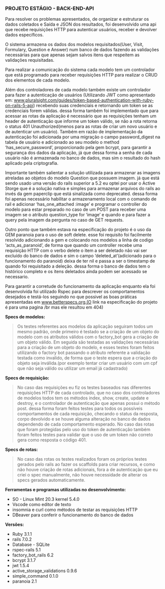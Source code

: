 ### PROJETO ESTÁGIO - BACK-END-API

Para resolver os problemas apresentados, de organizar e estruturar os dados coletados e Saída e JSON dos resultados, foi desenvolvido uma api que recebe requisições HTTP para autenticar usuários, receber e devolver dados específicos.

O sistema armazena os dados dos modelos requisitados(User, Visit, Formulary, Question e Answer) num banco de dados fazendo as validações necessárias para que apenas sejam salvos itens que respeitem as validações requisitadas.

Para realizar a comunicação do sistema cada modelo tem um controlador que está programado para receber requisições HTTP para realizar o CRUD dos elementos de cada modelo.

Além dos controladores de cada modelo também existe um controlador para fazer a autenticação de usuários (Utilizando JWT como apresentado em: www.pluralsight.com/guides/token-based-authentication-with-ruby-on-rails-5-api) recebendo suas credenciais e retornando um token se as credenciais forem válidas. dessa forma também foi implementado que para acessar as rotas da aplicação é necessário que as requisições tenham um header de autenticação que informe um token válido, se não a rota retorna o status 401 Unauthorized(menos para as rotas de criar um novo usuário e de autenticar um usuário).
Também em razão de implementação da autenticação foi adicionada por uma migração o campo password_digest na tabela de usuário e adicionado ao seu modelo o method ‘has_secure_password’, proporcionado pela gem bcrypt, para garantir a segurança dos dados da aplicação, já que dessa forma a senha de cada usuário não é armazenada no banco de dados, mas sim o resultado do hash aplicado pela criptografia. 

Importante também salientar a solução utilizada para armazenar as imagens atreladas ao objetos do modelo Question que possuem imagem. já que está sendo usado uma versão do rails superior a 5.2 eu optei por usar o Active Storge que é a solução nativa e simples para armazenar arquivos do rails ao invés da gem paperclip que está sinalizada como deprecated. dessa forma foi apenas necessário habilitar o  armazenamento local com o comando de rail e adicionar ‘has_one_attached :image’ e programar o controller do modelo para estar preparado no caso de um POST para receber uma imagem se o atributo question_type for ‘image’ e quando e para fazer a query pela imagem da pergunta no caso de GET requests.

Outro ponto que também estava na especificação do projeto é o uso da GEM paranoia para o uso de soft delete. esse foi requisito foi facilmente resolvido adicionando a gem e colocando nos modelos a linha de codigo ‘acts_as_paranoid’, de forma que quando um controller recebe uma requisição HTTP com o verbo delete o item a ser deletado não vai ser excluído do banco de dados e sim o campo ‘deleted_at’(adicionado para o funcionamento do paranoid) deixa de ter nil e passa a ser o timestamp de quando foi requisitado a deleção. dessa forma o banco de dados tem o histórico completo e os itens deletados ainda podem ser acessado se necessario.

Para garantir a corretude do funcionamento da aplicação enquanto ela foi desenvolvida foi utilizado Rspec para descrever os comportamentos desejados e testá-los seguindo no que possivel as boas práticas apresentadas em www.betterspecs.org.(O link na especificação do projeto é para uma pagina /br mas ele resultou em 404)



**Specs de modelos:**
>Os testes referentes aos modelos da aplicação seguiram todos um mesmo padrão, onde primeiro é testado se a criação de um objeto do modelo com os atributos válidos com o factory_bot gera a criação de um objeto válido.
>Em seguida são testadas as validações necessárias para a criação de um objeto do modelo, e esses testes foram feitos utilizando o factory bot passando o atributo referente a validação testada como invalido, de forma que o teste espera que a criação do objeto seja inválida.(por exemplo tentar criar um usuário com um cpf que não seja válido ou utilizar um email já cadastrado)

**Specs de requisição:**
>No caso das requisições eu fiz os testes baseados nas diferentes requisições HTTP de cada controlado, que no caso dos controladores de modelos todos tem os métodos index, show, create, update e destroy, e o controlador de autenticação que apenas possui o método post. dessa forma foram feitos testes para todos os possíveis comportamentos de cada requisição, checando o status da resposta,  corpo devolvido e se houve alguma alteração no banco de dados dependendo de cada comportamento esperado.
>No caso das rotas que foram protegidas pelo uso do token de autenticação também foram feitos testes para validar que o uso de um token não correto gera como resposta o código 401.

**Specs de rotas:**
>No caso das rotas os testes realizados foram os próprios testes gerados pelo rails ao fazer os scaffolds para criar recursos, e como não houve criação de rotas adicionais, fora a de autenticação que eu criei o spec manualmente, não houve necessidade de alterar os specs gerados automaticamente.
                                                                                             


**Ferramentas e programas utilizadas no desenvolvimento:**
- SO - Linux Mint 20.3 kernel 5.4.0
- Vscode como editor de texto
- insomnia e curl como métodos de testar as requisições HTTP
- DBeaver para conferir o funcionamento do banco de dados

**Versões:**
- Ruby 3.1.1
- rails 7.0.2
- Database - SQLite
- rspec-rails 5.1
- factory_bot_rails 6.2
- bcrypt 3.1.7
- jwt 1.5.4
- active_storage_validations 0.9.6
- simple_command 0.1.0
- paranoia 2.1
